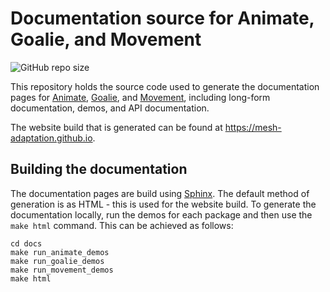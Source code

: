 # Documentation source for Animate, Goalie, and Movement

![GitHub repo size](https://img.shields.io/github/repo-size/mesh-adaptation/mesh-adaptation-docs)

This repository holds the source code used to generate the documentation pages for [Animate](https://github.com/mesh-adaptation/animate), [Goalie](https://github.com/mesh-adaptation/goalie), and [Movement](https://github.com/mesh-adaptation/movement), including long-form documentation, demos, and API documentation.

The website build that is generated can be found at https://mesh-adaptation.github.io.

## Building the documentation

The documentation pages are build using [Sphinx](https://www.sphinx-doc.org/en/master).
The default method of generation is as HTML - this is used for the website build.
To generate the documentation locally, run the demos for each package and then use the `make html` command.
This can be achieved as follows:
```
cd docs
make run_animate_demos
make run_goalie_demos
make run_movement_demos
make html
```

